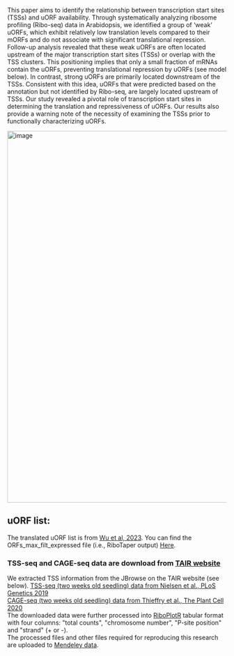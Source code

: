This paper aims to identify the relationship between transcription start sites (TSSs) and uORF availability. Through systematically analyzing ribosome profiling (Ribo-seq) data in Arabidopsis, we identified a group of ‘weak’ uORFs, which exhibit relatively low translation levels compared to their mORFs and do not associate with significant translational repression. Follow-up analysis revealed that these weak uORFs are often located upstream of the major transcription start sites (TSSs) or overlap with the TSS clusters. This positioning implies that only a small fraction of mRNAs contain the uORFs, preventing translational repression by uORFs (see model below). In contrast, strong uORFs are primarily located downstream of the TSSs. Consistent with this idea, uORFs that were predicted based on the annotation but not identified by Ribo-seq, are largely located upstream of TSSs. Our study revealed a pivotal role of transcription start sites in determining the translation and repressiveness of uORFs. Our results also provide a warning note of the necessity of examining the TSSs prior to functionally characterizing uORFs.

<img width="853" alt="image" src="https://github.com/hsinyenwu/Weak_uORFs/assets/4383665/ac67f5fc-381c-4e9a-9a37-ad01c9bc69d6">

## uORF list:
The translated uORF list is from [Wu et al, 2023](https://www.biorxiv.org/content/10.1101/2023.09.08.556947.abstract). You can find the ORFs_max_filt_expressed file (i.e., RiboTaper output) [Here](https://data.mendeley.com/drafts/89j7snbm2r).

### TSS-seq and CAGE-seq data are download from [TAIR website](https://www.arabidopsis.org)  
We extracted TSS information from the JBrowse on the TAIR website (see below).
[TSS-seq (two weeks old seedling) data from Nielsen et al., PLoS Genetics 2019](https://doi.org/10.1371/journal.pgen.1007969)   
[CAGE-seq (two weeks old seedling) data from Thieffry et al., The Plant Cell 2020](https://www.ncbi.nlm.nih.gov/pmc/articles/PMC7268790)  
The downloaded data were further processed into [RiboPlotR](https://github.com/hsinyenwu/RiboPlotR) tabular format with four columns: "total counts", "chromosome number", "P-site position" and "strand" (+ or -).  
The processed files and other files required for reproducing this research are uploaded to [Mendeley data]().  

